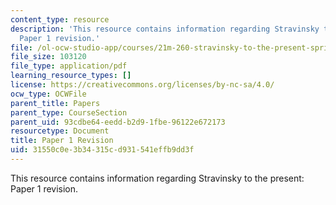 ```yaml
---
content_type: resource
description: 'This resource contains information regarding Stravinsky to the present:
  Paper 1 revision.'
file: /ol-ocw-studio-app/courses/21m-260-stravinsky-to-the-present-spring-2016/31550c0e3b34315cd931541effb9dd3f_MIT21M_260S16_AssnPaper1re.pdf
file_size: 103120
file_type: application/pdf
learning_resource_types: []
license: https://creativecommons.org/licenses/by-nc-sa/4.0/
ocw_type: OCWFile
parent_title: Papers
parent_type: CourseSection
parent_uid: 93cdbe64-eedd-b2d9-1fbe-96122e672173
resourcetype: Document
title: Paper 1 Revision
uid: 31550c0e-3b34-315c-d931-541effb9dd3f
---
```

This resource contains information regarding Stravinsky to the present: Paper 1 revision.